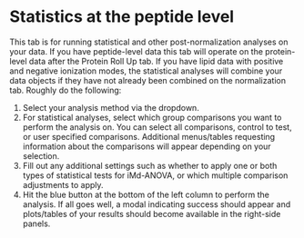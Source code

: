 # Statistics at the peptide level

This tab is for running statistical and other post-normalization analyses on your data.  If you have peptide-level data this tab will operate on the protein-level data after the Protein Roll Up tab.  If you have lipid data with positive and negative ionization modes, the statistical analyses will combine your data objects if they have not already been combined on the normalization tab.  Roughly do the following:

1.  Select your analysis method via the dropdown.
2.  For statistical analyses, select which group comparisons you want to perform the analysis on.  You can select all comparisons, control to test, or user specified comparisons.  Additional menus/tables requesting information about the comparisons will appear depending on your selection.
3.  Fill out any additional settings such as whether to apply one or both types of statistical tests for iMd-ANOVA, or which multiple comparison adjustments to apply.
4.  Hit the blue button at the bottom of the left column to perform the analysis.  If all goes well, a modal indicating success should appear and plots/tables of your results should become available in the right-side panels.

